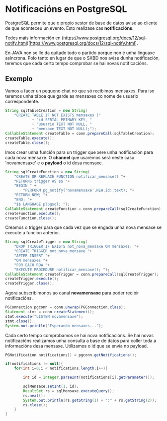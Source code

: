 # Notificacións en PostgreSQL
PostgreSQL permite que o propio xestor de base de datos avise ao cliente de que aconteceu un evento. Esto realizase cas **notificacións**.

Tedes máis información en (https://www.postgresql.org/docs/12/sql-notify.html)[https://www.postgresql.org/docs/12/sql-notify.html].

En JAVA non se lle da quitado todo o partido porque non é unha linguaxe asíncrona. Polo tanto en lugar de que o SXBD nos avise dunha notificación, teremos que cada certo tempo comprobar se hai novas notificacións.

## Exemplo
Vamos a facer un pequeno chat no que só recibimos mensaxes. Para iso teremos unha táboa que garde as mensaxes co nome de usuario correspondente.

```java
String sqlTableCreation = new String(
    "CREATE TABLE IF NOT EXISTS mensaxes ("
            + "id SERIAL PRIMARY KEY, "
            + "usuario TEXT NOT NULL, "
            + "mensaxe TEXT NOT NULL);");
CallableStatement createTable = conn.prepareCall(sqlTableCreation);
createTable.execute();
createTable.close();
```
Imos crear unha función para un trigger que xere unha notificación para cada nova mensaxe. O **channel** que usaremos será neste caso 'novamensaxe' e o **payload** o id desa mensaxe.

```java
String sqlCreateFunction = new String(
    "CREATE OR REPLACE FUNCTION notificar_mensaxe() "+
    "RETURNS trigger AS $$ "+
    "BEGIN " +
        "PERFORM pg_notify('novamensaxe',NEW.id::text); "+
    "RETURN NEW; "+
    "END; "+
    "$$ LANGUAGE plpgsql; ");
CallableStatement createFunction = conn.prepareCall(sqlCreateFunction);
createFunction.execute();
createFunction.close();
```

Creamos o trigger para que cada vez que se engada unha nova mensaxe se execute a función anterior.
```java
String sqlCreateTrigger = new String(
    "DROP TRIGGER IF EXISTS not_nova_mensaxe ON mensaxes; "+
    "CREATE TRIGGER not_nova_mensaxe "+
    "AFTER INSERT "+
    "ON mensaxes "+
    "FOR EACH ROW "+
    "EXECUTE PROCEDURE notificar_mensaxe(); ");
CallableStatement createTrigger = conn.prepareCall(sqlCreateTrigger);
createTrigger.execute();
createTrigger.close();
```
Agora subscribimonos ao canal **novamensaxe** para poder recibir notificacións.
```java
PGConnection pgconn = conn.unwrap(PGConnection.class);
Statement stmt = conn.createStatement();
stmt.execute("LISTEN novamensaxe");
stmt.close();
System.out.println("Esperando mensaxes...");
```

Cada certo tempo comprobamos se hai nova notificacións. Se hai novas notificacións realizamos unha consulta a base de datos para coller toda a informacións desa mensaxe. Utilizamos o id que se envía no payload.

```java
PGNotification notifications[] = pgconn.getNotifications();

if(notifications != null){
    for(int i=0;i < notifications.length;i++){

        int id = Integer.parseInt(notifications[i].getParameter());

        sqlMensaxe.setInt(1, id);
        ResultSet rs = sqlMensaxe.executeQuery();
        rs.next();
        System.out.println(rs.getString(1) + ":" + rs.getString(2));
        rs.close();
    }
}
```
